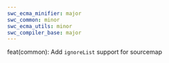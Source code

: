 ```yaml
---
swc_ecma_minifier: major
swc_common: minor
swc_ecma_utils: minor
swc_compiler_base: major
---
```


feat(common): Add `ignoreList` support for sourcemap
